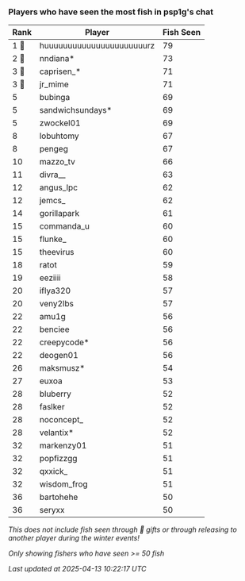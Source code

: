 ### Players who have seen the most fish in psp1g's chat
| Rank | Player | Fish Seen |
|------|--------|-----------|
| 1 🥇  | huuuuuuuuuuuuuuuuuuuuuurz  | 79 |
| 2 🥈  | nndiana*  | 73 |
| 3 🥉  | caprisen_*  | 71 |
| 3 🥉  | jr_mime  | 71 |
| 5  | bubinga  | 69 |
| 5  | sandwichsundays*  | 69 |
| 5  | zwockel01  | 69 |
| 8  | lobuhtomy  | 67 |
| 8  | pengeg  | 67 |
| 10  | mazzo_tv  | 66 |
| 11  | divra__  | 63 |
| 12  | angus_lpc  | 62 |
| 12  | jemcs_  | 62 |
| 14  | gorillapark  | 61 |
| 15  | commanda_u  | 60 |
| 15  | flunke_  | 60 |
| 15  | theevirus  | 60 |
| 18  | ratot  | 59 |
| 19  | eeziiii  | 58 |
| 20  | iflya320  | 57 |
| 20  | veny2lbs  | 57 |
| 22  | amu1g  | 56 |
| 22  | benciee  | 56 |
| 22  | creepycode*  | 56 |
| 22  | deogen01  | 56 |
| 26  | maksmusz*  | 54 |
| 27  | euxoa  | 53 |
| 28  | bluberry  | 52 |
| 28  | faslker  | 52 |
| 28  | noconcept_  | 52 |
| 28  | velantix*  | 52 |
| 32  | markenzy01  | 51 |
| 32  | popfizzgg  | 51 |
| 32  | qxxick_  | 51 |
| 32  | wisdom_frog  | 51 |
| 36  | bartohehe  | 50 |
| 36  | seryxx  | 50 |

_This does not include fish seen through 🎁 gifts or through releasing to another player during the winter events!_

_Only showing fishers who have seen >= 50 fish_

_Last updated at 2025-04-13 10:22:17 UTC_
